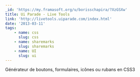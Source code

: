 ```yaml
---
_id: 'https://my.framasoft.org/u/borisschapira/?XzGSXw'
title: Ui Parade - Live Tools
link: 'http://livetools.uiparade.com/index.html'
date: '2013-03-11'
tags:
    - name: css
      slug: css
    - name: sharemarks
      slug: sharemarks
    - name: UI
      slug: ui
---
```


<div class="markdown"><p>Générateur de boutons, formulaires, icônes ou rubans en CSS3
</p></div>
